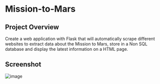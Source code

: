 # Mission-to-Mars

## Project Overview
Create a web application with Flask that will automatically scrape different websites to extract data about the Mission to Mars, store in a Non SQL database and display the latest information on a HTML page.


## Screenshot

![image](https://user-images.githubusercontent.com/88639467/139550515-0e3b1ef3-327c-4266-89ce-1495035c2ea7.png)


